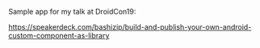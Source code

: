 Sample app for my talk at DroidCon19:

https://speakerdeck.com/bashizip/build-and-publish-your-own-android-custom-component-as-library
